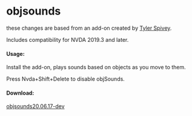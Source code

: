 # objsounds


these changes are based  from an add-on created by [Tyler Spivey](https://github.com/tspivey/).

Includes compatibility for NVDA 2019.3 and later.

#### Usage:

Install the add-on, plays sounds based on objects as you move to them.

Press Nvda+Shift+Delete to disable objSounds.

#### Download:
[objsounds20.06.17-dev](https://github.com/Christianlm/objsounds/releases/download/20.06.17/objsounds-20.06.17-dev.nvda-addon)

